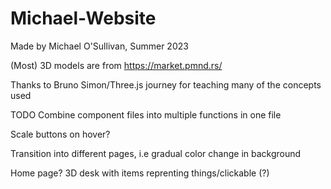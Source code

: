 # Michael-Website

Made by Michael O'Sullivan, Summer 2023

(Most) 3D models are from https://market.pmnd.rs/

Thanks to Bruno Simon/Three.js journey for teaching many of the concepts used


TODO
Combine component files into multiple functions in one file

Scale buttons on hover?

Transition into different pages, i.e gradual color change in background

Home page? 3D desk with items reprenting things/clickable (?)
